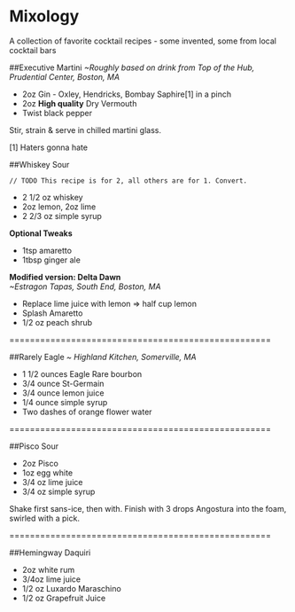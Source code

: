 # Mixology
A collection of favorite cocktail recipes - some invented, some from local cocktail bars

##Executive Martini
_~Roughly based on drink from Top of the Hub, Prudential Center, Boston, MA_ 

* 2oz Gin - Oxley, Hendricks, Bombay Saphire[1] in a pinch
* 2oz **High quality** Dry Vermouth
* Twist black pepper

Stir, strain & serve in chilled martini glass. 

[1] Haters gonna hate


##Whiskey Sour    
    
    // TODO This recipe is for 2, all others are for 1. Convert.
     
* 2 1/2 oz whiskey
* 2oz lemon, 2oz lime
* 2 2/3 oz simple syrup
  
**Optional Tweaks**  

* 1tsp amaretto
* 1tbsp ginger ale
    
**Modified version: Delta Dawn**  
_~Estragon Tapas, South End, Boston, MA_  

* Replace lime juice with lemon => half cup lemon
* Splash Amaretto
* 1/2 oz peach shrub

===================================================

##Rarely Eagle
_~ Highland Kitchen, Somerville, MA_

* 1 1/2 ounces Eagle Rare bourbon
* 3/4 ounce St-Germain
* 3/4 ounce lemon juice
* 1/4 ounce simple syrup
* Two dashes of orange flower water


===================================================

##Pisco Sour

* 2oz Pisco
* 1oz egg white
* 3/4 oz lime juice
* 3/4 oz simple syrup

Shake first sans-ice, then with. Finish with 3 drops Angostura into the foam, swirled with a pick. 

===================================================

##Hemingway Daquiri

* 2oz white rum
* 3/4oz lime juice
* 1/2 oz Luxardo Maraschino
* 1/2 oz Grapefruit Juice
